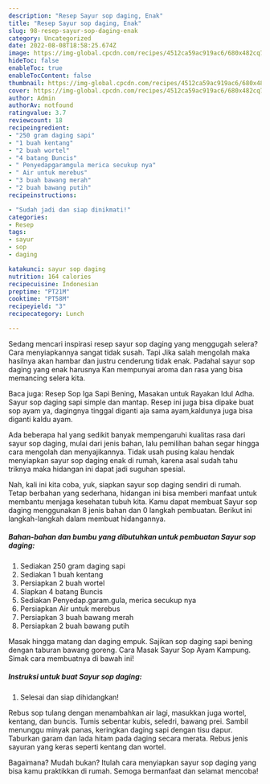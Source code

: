 ```yaml
---
description: "Resep Sayur sop daging, Enak"
title: "Resep Sayur sop daging, Enak"
slug: 98-resep-sayur-sop-daging-enak
category: Uncategorized
date: 2022-08-08T18:58:25.674Z
image: https://img-global.cpcdn.com/recipes/4512ca59ac919ac6/680x482cq70/sayur-sop-daging-foto-resep-utama.jpg
hideToc: false
enableToc: true
enableTocContent: false
thumbnail: https://img-global.cpcdn.com/recipes/4512ca59ac919ac6/680x482cq70/sayur-sop-daging-foto-resep-utama.jpg
cover: https://img-global.cpcdn.com/recipes/4512ca59ac919ac6/680x482cq70/sayur-sop-daging-foto-resep-utama.jpg
author: Admin
authorAv: notfound
ratingvalue: 3.7
reviewcount: 18
recipeingredient:
- "250 gram daging sapi"
- "1 buah kentang"
- "2 buah wortel"
- "4 batang Buncis"
- " Penyedapgaramgula merica secukup nya"
- " Air untuk merebus"
- "3 buah bawang merah"
- "2 buah bawang putih"
recipeinstructions:

- "Sudah jadi dan siap dinikmati!"
categories:
- Resep
tags:
- sayur
- sop
- daging

katakunci: sayur sop daging 
nutrition: 164 calories
recipecuisine: Indonesian
preptime: "PT21M"
cooktime: "PT58M"
recipeyield: "3"
recipecategory: Lunch

---
```



Sedang mencari inspirasi resep sayur sop daging yang menggugah selera? Cara menyiapkannya sangat tidak susah. Tapi Jika salah mengolah maka hasilnya akan hambar dan justru cenderung tidak enak. Padahal sayur sop daging yang enak harusnya Kan mempunyai aroma dan rasa yang bisa memancing selera kita.


Baca juga: Resep Sop Iga Sapi Bening, Masakan untuk Rayakan Idul Adha. Sayur sop daging sapi simple dan mantap. Resep ini juga bisa dipake buat sop ayam ya, dagingnya tinggal diganti aja sama ayam,kaldunya juga bisa diganti kaldu ayam.

Ada beberapa hal yang sedikit banyak mempengaruhi kualitas rasa dari sayur sop daging, mulai dari jenis bahan, lalu pemilihan bahan segar hingga cara mengolah dan menyajikannya. Tidak usah pusing kalau hendak menyiapkan sayur sop daging enak di rumah, karena asal sudah tahu triknya maka hidangan ini dapat jadi suguhan spesial.


Nah, kali ini kita coba, yuk, siapkan sayur sop daging sendiri di rumah. Tetap berbahan yang sederhana, hidangan ini bisa memberi manfaat untuk membantu menjaga kesehatan tubuh kita. Kamu dapat membuat Sayur sop daging menggunakan 8 jenis bahan dan 0 langkah pembuatan. Berikut ini langkah-langkah dalam membuat hidangannya.

<!--inarticleads1-->

##### Bahan-bahan dan bumbu yang dibutuhkan untuk pembuatan Sayur sop daging:

1. Sediakan 250 gram daging sapi
1. Sediakan 1 buah kentang
1. Persiapkan 2 buah wortel
1. Siapkan 4 batang Buncis
1. Sediakan  Penyedap.garam.gula, merica secukup nya
1. Persiapkan  Air untuk merebus
1. Persiapkan 3 buah bawang merah
1. Persiapkan 2 buah bawang putih


Masak hingga matang dan daging empuk. Sajikan sop daging sapi bening dengan taburan bawang goreng. Cara Masak Sayur Sop Ayam Kampung. Simak cara membuatnya di bawah ini! 

<!--inarticleads2-->

##### Instruksi untuk buat Sayur sop daging:


1. Selesai dan siap dihidangkan!

Rebus sop tulang dengan menambahkan air lagi, masukkan juga wortel, kentang, dan buncis. Tumis sebentar kubis, seledri, bawang prei. Sambil menunggu minyak panas, keringkan daging sapi dengan tisu dapur. Taburkan garam dan lada hitam pada daging secara merata. Rebus jenis sayuran yang keras seperti kentang dan wortel. 

Bagaimana? Mudah bukan? Itulah cara menyiapkan sayur sop daging yang bisa kamu praktikkan di rumah. Semoga bermanfaat dan selamat mencoba!
